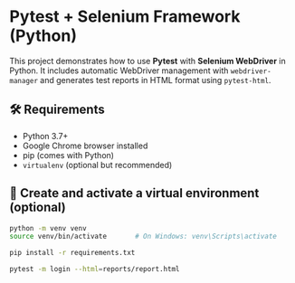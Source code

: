 # Pytest + Selenium Framework (Python)

This project demonstrates how to use **Pytest** with **Selenium WebDriver** in Python. It includes automatic WebDriver management with `webdriver-manager` and generates test reports in HTML format using `pytest-html`.

## 🛠 Requirements

- Python 3.7+
- Google Chrome browser installed
- pip (comes with Python)
- `virtualenv` (optional but recommended)

## 🐍 Create and activate a virtual environment (optional)

```bash
python -m venv venv
source venv/bin/activate       # On Windows: venv\Scripts\activate
```

```bash
pip install -r requirements.txt
```

```bash
pytest -m login --html=reports/report.html
```
